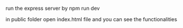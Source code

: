 run the express server by npm run dev

in public folder open index.html file and you can see the functionalities



